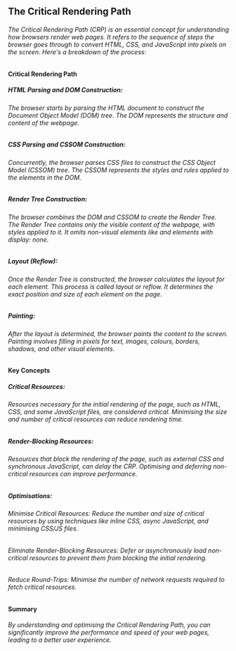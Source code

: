 ## The Critical Rendering Path

###### The Critical Rendering Path (CRP) is an essential concept for understanding how browsers render web pages. It refers to the sequence of steps the browser goes through to convert HTML, CSS, and JavaScript into pixels on the screen. Here's a breakdown of the process:

#### Critical Rendering Path
##### HTML Parsing and DOM Construction:

###### The browser starts by parsing the HTML document to construct the Document Object Model (DOM) tree. The DOM represents the structure and content of the webpage.

##### CSS Parsing and CSSOM Construction:

###### Concurrently, the browser parses CSS files to construct the CSS Object Model (CSSOM) tree. The CSSOM represents the styles and rules applied to the elements in the DOM.

##### Render Tree Construction:

###### The browser combines the DOM and CSSOM to create the Render Tree. The Render Tree contains only the visible content of the webpage, with styles applied to it. It omits non-visual elements like <head> and elements with display: none.

##### Layout (Reflow):

###### Once the Render Tree is constructed, the browser calculates the layout for each element. This process is called layout or reflow. It determines the exact position and size of each element on the page.

##### Painting:

###### After the layout is determined, the browser paints the content to the screen. Painting involves filling in pixels for text, images, colours, borders, shadows, and other visual elements.

#### Key Concepts

##### Critical Resources:

###### Resources necessary for the initial rendering of the page, such as HTML, CSS, and some JavaScript files, are considered critical. Minimising the size and number of critical resources can reduce rendering time.

##### Render-Blocking Resources:

###### Resources that block the rendering of the page, such as external CSS and synchronous JavaScript, can delay the CRP. Optimising and deferring non-critical resources can improve performance.

##### Optimisations:

###### Minimise Critical Resources: Reduce the number and size of critical resources by using techniques like inline CSS, async JavaScript, and minimising CSS/JS files.

###### Eliminate Render-Blocking Resources: Defer or asynchronously load non-critical resources to prevent them from blocking the initial rendering.

###### Reduce Round-Trips: Minimise the number of network requests required to fetch critical resources.

#### Summary

###### By understanding and optimising the Critical Rendering Path, you can significantly improve the performance and speed of your web pages, leading to a better user experience.